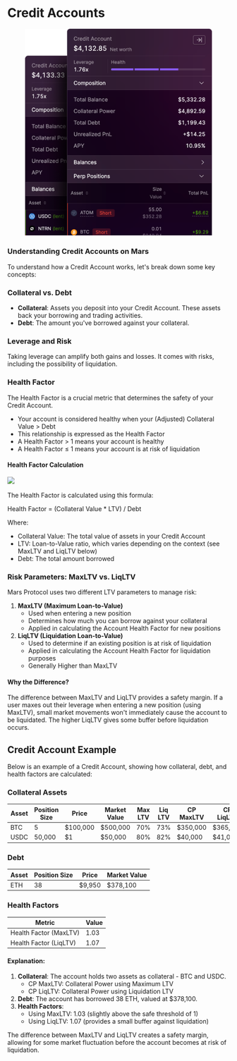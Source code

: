 # Credit Accounts

<div align="left"><figure><img src=".gitbook/assets/accountSummary.png" alt=""><figcaption></figcaption></figure></div>

### Understanding Credit Accounts on Mars

To understand how a Credit Account works, let's break down some key concepts:

### Collateral vs. Debt

* **Collateral**: Assets you deposit into your Credit Account. These assets back your borrowing and trading activities.
* **Debt**: The amount you've borrowed against your collateral.

### Leverage and Risk

Taking leverage can amplify both gains and losses. It comes with risks, including the possibility of liquidation.

### Health Factor

The Health Factor is a crucial metric that determines the safety of your Credit Account.

* Your account is considered healthy when your (Adjusted) Collateral Value > Debt
* This relationship is expressed as the Health Factor
* A Health Factor > 1 means your account is healthy
* A Health Factor ≤ 1 means your account is at risk of liquidation

#### Health Factor Calculation

![](<.gitbook/assets/Screenshot 2024-09-05 at 3.49.49 PM.png>)

The Health Factor is calculated using this formula:

Health Factor = (Collateral Value \* LTV) / Debt

Where:

* Collateral Value: The total value of assets in your Credit Account
* LTV: Loan-to-Value ratio, which varies depending on the context (see MaxLTV and LiqLTV below)
* Debt: The total amount borrowed

### Risk Parameters: MaxLTV vs. LiqLTV

Mars Protocol uses two different LTV parameters to manage risk:

1. **MaxLTV (Maximum Loan-to-Value)**
   * Used when entering a new position
   * Determines how much you can borrow against your collateral
   * Applied in calculating the Account Health Factor for new positions
2. **LiqLTV (Liquidation Loan-to-Value)**
   * Used to determine if an existing position is at risk of liquidation
   * Applied in calculating the Account Health Factor for liquidation purposes
   * Generally Higher than MaxLTV

#### Why the Difference?

The difference between MaxLTV and LiqLTV provides a safety margin. If a user maxes out their leverage when entering a new position (using MaxLTV), small market movements won't immediately cause the account to be liquidated. The higher LiqLTV gives some buffer before liquidation occurs.

## Credit Account Example

Below is an example of a Credit Account, showing how collateral, debt, and health factors are calculated:

### Collateral Assets

| Asset | Position Size | Price    | Market Value | Max LTV | Liq LTV | CP MaxLTV | CP LiqLTV |
| ----- | ------------- | -------- | ------------ | ------- | ------- | --------- | --------- |
| BTC   | 5             | $100,000 | $500,000     | 70%     | 73%     | $350,000  | $365,000  |
| USDC  | 50,000        | $1       | $50,000      | 80%     | 82%     | $40,000   | $41,000   |

### Debt

| Asset | Position Size | Price  | Market Value |
| ----- | ------------- | ------ | ------------ |
| ETH   | 38            | $9,950 | $378,100     |

### Health Factors

| Metric                 | Value |
| ---------------------- | ----- |
| Health Factor (MaxLTV) | 1.03  |
| Health Factor (LiqLTV) | 1.07  |

#### Explanation:

1. **Collateral**: The account holds two assets as collateral - BTC and USDC.
   * CP MaxLTV: Collateral Power using Maximum LTV
   * CP LiqLTV: Collateral Power using Liquidation LTV
2. **Debt**: The account has borrowed 38 ETH, valued at $378,100.
3. **Health Factors**:
   * Using MaxLTV: 1.03 (slightly above the safe threshold of 1)
   * Using LiqLTV: 1.07 (provides a small buffer against liquidation)

The difference between MaxLTV and LiqLTV creates a safety margin, allowing for some market fluctuation before the account becomes at risk of liquidation.
